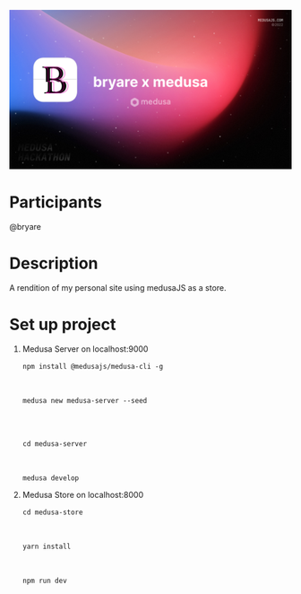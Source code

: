 ![Medusa Hackathon 2022](/medusa.jpg)

# Participants
@bryare

# Description
A rendition of my personal site using medusaJS as a store.

# Set up project

1. Medusa Server on localhost:9000
   <br/>
   
   ```
   npm install @medusajs/medusa-cli -g
   ```
   
   <br/>
   
   ```
   medusa new medusa-server --seed
   ```
   
   <br/>
   
   ```
   
   cd medusa-server
   ```
   
   <br/>
   
   ```
   medusa develop
   ```

2. Medusa Store on localhost:8000
   <br/>
   
   ```
   cd medusa-store
   ```
   
   <br/>
   
   ```
   yarn install
   ```
   
   <br/>
   
   ```
   npm run dev
   ```
